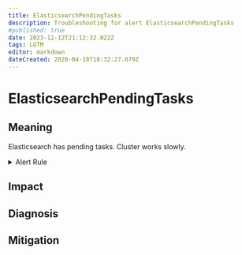 ```yaml
---
title: ElasticsearchPendingTasks
description: Troubleshooting for alert ElasticsearchPendingTasks
#published: true
date: 2023-12-12T21:12:32.022Z
tags: LGTM
editor: markdown
dateCreated: 2020-04-10T18:32:27.079Z
---
```


# ElasticsearchPendingTasks

## Meaning
[//]: # "Short paragraph that explains what the alert means"
Elasticsearch has pending tasks. Cluster works slowly.

<details>
  <summary>Alert Rule</summary>

  ```yaml
alert: ElasticsearchPendingTasks
expr: elasticsearch_cluster_health_number_of_pending_tasks > 0
for: 15m
labels:
    severity: warning
annotations:
    summary: Elasticsearch pending tasks (instance {{ $labels.instance }})
    description: |-
        Elasticsearch has pending tasks. Cluster works slowly.
          VALUE = {{ $value }}
          LABELS = {{ $labels }}
    runbook: https://github.com/srerun/prometheus-alerts/content/runbooks/ElasticsearchPendingTasks

  ```
</details>


## Impact
[//]: # "What could / will happen if the alert is not addressed"



## Diagnosis
[//]: # "Steps to take to identify the cause of the problem"



## Mitigation
[//]: # "The steps necessary to resolve the alert"
